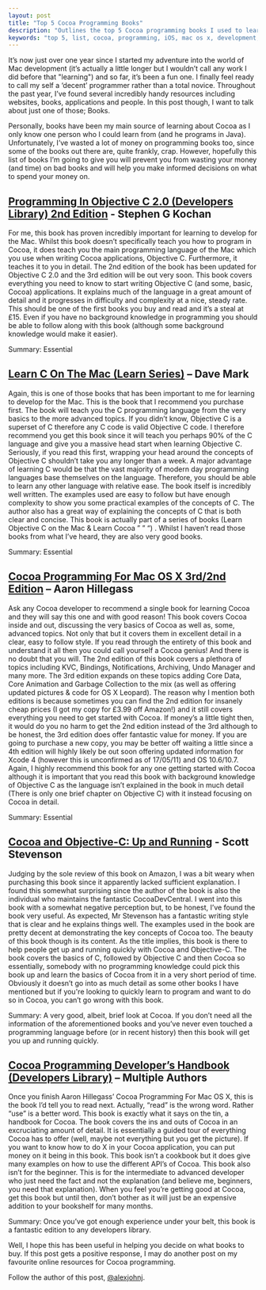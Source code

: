 ```yaml
---
layout: post
title: "Top 5 Cocoa Programming Books"
description: "Outlines the top 5 Cocoa programming books I used to learn to program in objective-c and cocoa." 
keywords: "top 5, list, cocoa, programming, iOS, mac os x, development, learn" 
---
```


It’s now just over one year since I started my adventure into the world of Mac development (it’s actually a little longer but I wouldn’t call any work I did before that "learning") and so far, it’s been a fun one. I finally feel ready to call my self a ‘decent’ programmer rather than a total novice. Throughout the past year, I’ve found several incredibly handy resources including websites, books, applications and people. In this post though, I want to talk about just one of those; Books. 

<!-- more -->

Personally, books have been my main source of learning about Cocoa as I only know one person who I could learn from (and he programs in Java). Unfortunately, I’ve wasted a lot of money on programming books too, since some of the books out there are, quite frankly, crap. However, hopefully this list of books I’m going to give you will prevent you from wasting your money (and time) on bad books and will help you make informed decisions on what to spend your money on. 

## [Programming In Objective C 2.0 (Developers Library) 2nd Edition](http://www.amazon.co.uk/Programming-Objective-C-2-0-Developers-Library/dp/0321566157/ref=sr_1_1?ie=UTF8&qid=1305659096&sr=8-1) - Stephen G Kochan

For me, this book has proven incredibly important for learning to develop for the Mac. Whilst this book doesn’t specifically teach you how to program in Cocoa, it does teach you the main programming language of the Mac which you use when writing Cocoa applications, Objective C. Furthermore, it teaches it to you in detail. The 2nd edition of the book has been updated for Objective C 2.0 and the 3rd edition will be out very soon. This book covers everything you need to know to start writing Objective C (and some, basic, Cocoa) applications. It explains much of the language in a great amount of detail and it progresses in difficulty and complexity at a nice, steady rate. This should be one of the first books you buy and read and it’s a steal at £15. Even if you have no background knowledge in programming you should be able to follow along with this book (although some background knowledge would make it easier).

Summary: Essential

## [Learn C On The Mac (Learn Series)](http://www.amazon.co.uk/Learn-C-Mac-Dave-Mark/dp/1430218096/ref=sr_1_1?s=books&ie=UTF8&qid=1305659621&sr=1-1) – Dave Mark

Again, this is one of those books that has been important to me for learning to develop for the Mac. This is the book that I recommend you purchase first. The book will teach you the C programming language from the very basics to the more advanced topics. If you didn’t know, Objective C is a superset of C therefore any C code is valid Objective C code. I therefore recommend you get this book since it will teach you perhaps 90% of the C language and give you a massive head start when learning Objective C. Seriously, if you read this first, wrapping your head around the concepts of Objective C shouldn’t take you any longer than a week. A major advantage of learning C would be that the vast majority of modern day programming languages base themselves on the language. Therefore, you should be able to learn any other language with relative ease. The book itself is incredibly well written. The examples used are easy to follow but have enough complexity to show you some practical examples of the concepts of C. The author also has a great way of explaining the concepts of C that is both clear and concise. This book is actually part of a series of books (Learn Objective C on the Mac & Learn Cocoa ” ” “) . Whilst I haven’t read those books from what I’ve heard, they are also very good books.

Summary: Essential

## [Cocoa Programming For Mac OS X 3rd/2nd Edition](http://www.amazon.co.uk/Cocoa-Programming-Mac-OS-X/dp/0321503619/ref=sr_1_1?s=books&ie=UTF8&qid=1305660269&sr=1-1) – Aaron Hillegass

Ask any Cocoa developer to recommend a single book for learning Cocoa and they will say this one and with good reason! This book covers Cocoa inside and out, discussing the very basics of Cocoa as well as, some, advanced topics. Not only that but it covers them in excellent detail in a clear, easy to follow style. If you read through the entirety of this book and understand it all then you could call yourself a Cocoa genius! And there is no doubt that you will. The 2nd edition of this book covers a plethora of topics including KVC, Bindings, Notifications, Archiving, Undo Manager and many more. The 3rd edition expands on these topics adding Core Data, Core Animation and Garbage Collection to the mix (as well as offering updated pictures & code for OS X Leopard). The reason why I mention both editions is because sometimes you can find the 2nd edition for insanely cheap prices (I got my copy for £3.99 off Amazon!) and it still covers everything you need to get started with Cocoa. If money’s a little tight then, it would do you no harm to get the 2nd edition instead of the 3rd although to be honest, the 3rd edition does offer fantastic value for money. If you are going to purchase a new copy, you may be better off waiting a little since a 4th edition will highly likely be out soon offering updated information for Xcode 4 (however this is unconfirmed as of 17/05/11) and OS 10.6/10.7. Again, I highly recommend this book for any one getting started with Cocoa although it is important that you read this book with background knowledge of Objective C as the language isn’t explained in the book in much detail (There is only one brief chapter on Objective C) with it instead focusing on Cocoa in detail.

Summary: Essential

## [Cocoa and Objective-C: Up and Running](http://www.amazon.co.uk/Cocoa-Objective-C-Running-Scott-Stevenson/dp/0596804792/ref=sr_1_9?s=books&ie=UTF8&qid=1305660954&sr=1-9) - Scott Stevenson

Judging by the sole review of this book on Amazon, I was a bit weary when purchasing this book since it apparently lacked sufficient explanation. I found this somewhat surprising since the author of the book is also the individual who maintains the fantastic CocoaDevCentral. I went into this book with a somewhat negative perception but, to be honest, I’ve found the book very useful. As expected, Mr Stevenson has a fantastic writing style that is clear and he explains things well. The examples used in the book are pretty decent at demonstrating the key concepts of Cocoa too. The beauty of this book though is its content. As the title implies, this book is there to help people get up and running quickly with Cocoa and Objective-C. The book covers the basics of C, followed by Objective C and then Cocoa so essentially, somebody with no programming knowledge could pick this book up and learn the basics of Cocoa from it in a very short period of time. Obviously it doesn’t go into as much detail as some other books I have mentioned but if you're looking to quickly learn to program and want to do so in Cocoa, you can’t go wrong with this book.

Summary: A very good, albeit, brief look at Cocoa. If you don’t need all the information of the aforementioned books and you’ve never even touched a programming language before (or in recent history) then this book will get you up and running quickly.

## [Cocoa Programming Developer’s Handbook (Developers Library)](http://www.amazon.co.uk/Cocoa-Programming-Developers-Handbook-Library/dp/0321639634/ref=sr_1_1?ie=UTF8&qid=1305661566&sr=1-1) – Multiple Authors

Once you finish Aaron Hillegass’ Cocoa Programming For Mac OS X, this is the book I’d tell you to read next. Actually, “read” is the wrong word. Rather “use” is a better word. This book is exactly what it says on the tin, a handbook for Cocoa. The book covers the ins and outs of Cocoa in an excruciating amount of detail. It is essentially a guided tour of everything Cocoa has to offer (well, maybe not everything but you get the picture). If you want to know how to do X in your Cocoa application, you can put money on it being in this book. This book isn’t a cookbook but it does give many examples on how to use the different API’s of Cocoa. This book also isn’t for the beginner. This is for the intermediate to advanced developer who just need the fact and not the explanation (and believe me, beginners, you need that explanation). When you feel you’re getting good at Cocoa, get this book but until then, don’t bother as it will just be an expensive addition to your bookshelf for many months.

Summary: Once you’ve got enough experience under your belt, this book is a fantastic edition to any developers library.

Well, I hope this has been useful in helping you decide on what books to buy. If this post gets a positive response, I may do another post on my favourite online resources for Cocoa programming.

Follow the author of this post, [@alexjohnj](http://twitter.com/alexjohnj).
